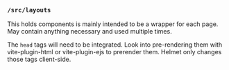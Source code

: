 ### `/src/layouts`

This holds components is mainly intended to be a wrapper for each page. May contain anything necessary and used multiple times.

The `head` tags will need to be integrated. Look into pre-rendering them with vite-plugin-html or vite-plugin-ejs to prerender them. Helmet only changes those tags client-side.